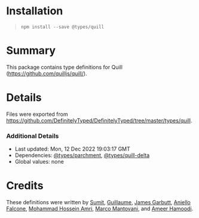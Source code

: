 # Installation
> `npm install --save @types/quill`

# Summary
This package contains type definitions for Quill (https://github.com/quilljs/quill/).

# Details
Files were exported from https://github.com/DefinitelyTyped/DefinitelyTyped/tree/master/types/quill.

### Additional Details
 * Last updated: Mon, 12 Dec 2022 19:03:17 GMT
 * Dependencies: [@types/parchment](https://npmjs.com/package/@types/parchment), [@types/quill-delta](https://npmjs.com/package/@types/quill-delta)
 * Global values: none

# Credits
These definitions were written by [Sumit](https://github.com/sumitkm), [Guillaume](https://github.com/guillaume-ro-fr), [James Garbutt](https://github.com/43081j), [Aniello Falcone](https://github.com/AnielloFalcone), [Mohammad Hossein Amri](https://github.com/mhamri), [Marco Mantovani](https://github.com/TheLand), and [Ameer Hamoodi](https://github.com/AmeerHamoodi).
